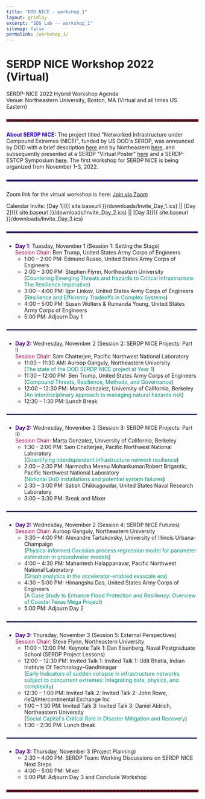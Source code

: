 ```yaml
---
title: "DOD NICE - workshop_1"
layout: gridlay
excerpt: "SDS Lab -- workshop_1"
sitemap: false
permalink: /workshop_1/
---
```

<!-- 
Jump to [US Patents](#us-patents) to see our Patents. -->

# SERDP NICE Workshop 2022 (Virtual)

SERDP-NICE 2022 Hybrid Workshop Agenda\
Venue: Northeastern University, Boston, MA (Virtual and all times US Eastern)

<hr style="border: 3px dashed #800020; width: 100%; margin: auto; margin-top: 5%; margin-bottom: 5%">

<span style="color:#3202b5">**About SERDP NICE:**</span> The project titled "Networked Infrastructure under Compound Extremes (NICE)", funded by US DOD's SERDP, was announced by DOD with a brief description [here](https://serdp-estcp.org/projects/details/4fac77f3-2966-49c4-b3b5-a91593cec6a2) and by Northeastern [here](https://coe.northeastern.edu/news/ganguly-to-lead-3m-serdp-grant-for-networked-infrastructures-under-compound-extremes/), and subsequently presented at a SERDP "Virtual Poster" [here](https://www.youtube.com/watch?v=BRsifIgUdHA) and a SERDP-ESTCP Symposium [here](https://www.youtube.com/watch?v=_I4a2t24_88). The first workshop for SERDP NICE is being organized from November 1-3, 2022.

<hr style="border: 2px dashed #3202b5; width: 100%; margin: auto; margin-top: 5%; margin-bottom: 5%">

Zoom link for the virtual workshop is here: [Join via Zoom](https://northeastern.zoom.us/j/99258846120)

Calendar Invite: [Day 1]({{ site.baseurl }}/downloads/Invite_Day_1.ics) &#124;&#124; [Day 2]({{ site.baseurl }}/downloads/Invite_Day_2.ics) &#124;&#124; [Day 3]({{ site.baseurl }}/downloads/Invite_Day_3.ics)

<hr style="border: 2px dashed #3202b5; width: 100%; margin: auto; margin-top: 5%; margin-bottom: 5%">

<!-- <hr style="height:4px;border-width:1;color:gray;background-color:gray"> -->

* <span style="color:#4B0082">**Day 1:**</span> Tuesday, November 1 (Session 1: Setting the Stage)\
<span style="color:#b50255">Session Chair:</span> Ben Trump, United States Army Corps of Engineers
  * 1:00 – 2:00 PM: Edmund Russo, United States Army Corps of Engineers
  * 2:00 – 3:00 PM: Stephen Flynn, Northeastern University\
(<span style="color:#0a8f76">Countering Emerging Threats and Hazards to Critical Infrastructure: The Resilience Imperative</span>)
  * 3:00 – 4:00 PM: Igor Linkov, United States Army Corps of Engineers \
(<span style="color:#0a8f76">Resilience and Efficiency Tradeoffs in Complex Systems</span>)
  * 4:00 – 5:00 PM: Susan Wolters & Rumanda Young, United States Army Corps of Engineers
  * 5:00 PM: Adjourn Day 1

<hr style="border: 1px dashed #2137b0; width: 100%; margin: auto; margin-top: 5%; margin-bottom: 5%">

* <span style="color:#4B0082">**Day 2:**</span> Wednesday, November 2 (Session 2: SERDP NICE Projects: Part I)\
<span style="color:#b50255">Session Chair:</span> Sam Chatterjee, Pacific Northwest National Laboratory
  * 11:00 – 11:30 AM: Auroop Ganguly, Northeastern University \
(<span style="color:#0a8f76">The state of the DOD SERDP NICE project at Year 1</span>)
  * 11:30 – 12:00 PM: Ben Trump, United States Army Corps of Engineers \
(<span style="color:#0a8f76">Compound Threats, Resilience, Methods, and Governance</span>)
  * 12:00 – 12:30 PM: Marta Gonzalez, University of California, Berkeley \
(<span style="color:#0a8f76">An interdisciplinary  approach to managing natural hazards risk</span>)
  * 12:30 – 1:30 PM: Lunch Break


<hr style="border: 1px dashed #2137b0; width: 100%; margin: auto; margin-top: 5%; margin-bottom: 5%">

* <span style="color:#4B0082">**Day 2:**</span> Wednesday, November 2 (Session 3: SERDP NICE Projects: Part II)\
<span style="color:#b50255">Session Chair:</span> Marta Gonzalez, University of California, Berkeley
  * 1:30 – 2:00 PM: Sam Chatterjee, Pacific Northwest National Laboratory \
(<span style="color:#0a8f76">Quantifying interdependent infrastructure network resilience</span>)
  * 2:00 – 2:30 PM: Narmadha Meenu Mohankumar/Robert Brigantic, Pacific Northwest National Laboratory \
(<span style="color:#0a8f76">Notional DoD installations and potential system failures</span>)
  * 2:30 – 3:00 PM: Satish Chikkagoudar, United States Naval Research Laboratory
  * 3:00 – 3:30 PM: Break and Mixer

<hr style="border: 1px dashed #2137b0; width: 100%; margin: auto; margin-top: 5%; margin-bottom: 5%">

* <span style="color:#4B0082">**Day 2:**</span> Wednesday, November 2 (Session 4: SERDP NICE Futures)\
<span style="color:#b50255">Session Chair:</span> Auroop Ganguly, Northeastern University
  * 3:30 – 4:00 PM: Alexandre Tartakovsky, University of Illinois Urbana-Champaign \
(<span style="color:#0a8f76">Physics-informed Gaussian process regression model for parameter estimation in groundwater models</span>)
  * 4:00 – 4:30 PM: Mahantesh Halappanavar, Pacific Northwest National Laboratory \
(<span style="color:#0a8f76">Graph analytics in the accelerator-enabled exascale era</span>)
  * 4:30 – 5:00 PM: Himangshu Das, United States Army Corps of Engineers \
(<span style="color:#0a8f76">A Case Study to Enhance Flood Protection and Resiliency: Overview of Coastal Texas Mega Project</span>)
  * 5:00 PM: Adjourn Day 2

<hr style="border: 1px dashed #2137b0; width: 100%; margin: auto; margin-top: 5%; margin-bottom: 5%">

* <span style="color:#4B0082">**Day 3:**</span> Thursday, November 3 (Session 5: External Perspectives)\
<span style="color:#b50255">Session Chair:</span> Steve Flynn, Northeastern University
  * 11:00 – 12:00 PM: Keynote Talk 1: Dan Eisenberg, Naval Postgraduate School (SERDP Project Lessons)
  * 12:00 – 12:30 PM: Invited Talk 1: Invited Talk 1: Udit Bhatia, Indian Institute Of Technology–Gandhinagar \
(<span style="color:#0a8f76">Early Indicators of sudden collapse in infrastructure networks subject to concurrent  extremes: Integrating data, physics, and complexity</span>)
  * 12:30 – 1:00 PM: Invited Talk 2: Invited Talk 2: John Rowe, risQ/Intercontinental Exchange Inc
  * 1:00 – 1:30 PM: Invited Talk 3: Invited Talk 3: Daniel Aldrich, Northeastern University \
(<span style="color:#0a8f76">Social Capital's Critical Role in Disaster Mitigation and Recovery</span>)
  * 1:30 – 2:30 PM: Lunch Break

<hr style="border: 1px dashed #2137b0; width: 100%; margin: auto; margin-top: 5%; margin-bottom: 5%">

* <span style="color:#4B0082">**Day 3:**</span> Thursday, November 3 (Project Planning)
  * 2:30 – 4:00 PM: SERDP Team: Working Discussions on SERDP NICE Next Steps
  * 4:00 – 5:00 PM: Mixer
  * 5:00 PM: Adjourn Day 3 and Conclude Workshop

<hr style="border: 3px dashed #800020; width: 100%; margin: auto; margin-top: 5%; margin-bottom: 5%">
